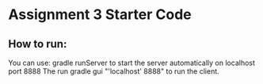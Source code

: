 # Assignment 3 Starter Code

## How to run:

You can use: gradle runServer to start the server automatically on localhost port 8888
The run gradle gui "'localhost' 8888" to run the client.
